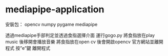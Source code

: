 # mediapipe-application

安裝包：
opencv
numpy
pygame
mediapipe

透過mediapipe手部判定並透過食指選擇介面
運行gogo.py
將食指放在play music 後移開會播放音樂
將食指放在open cv 後會開啟opencv 官方網站並離開程式
按”e”鍵 離開程式
